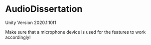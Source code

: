 # AudioDissertation



Unity Version 2020.1.10f1


Make sure that a microphone device is used for the features to work accordingly!

